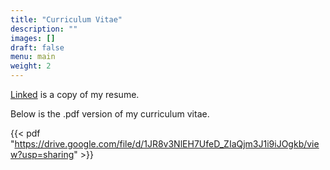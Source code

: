 ```yaml
---
title: "Curriculum Vitae"
description: ""
images: []
draft: false
menu: main
weight: 2
---
```

<a href="">Linked</a> is a copy of my resume.

Below is the .pdf version of my curriculum vitae.

{{< pdf "https://drive.google.com/file/d/1JR8v3NlEH7UfeD_ZIaQjm3J1i9iJOgkb/view?usp=sharing" >}}
